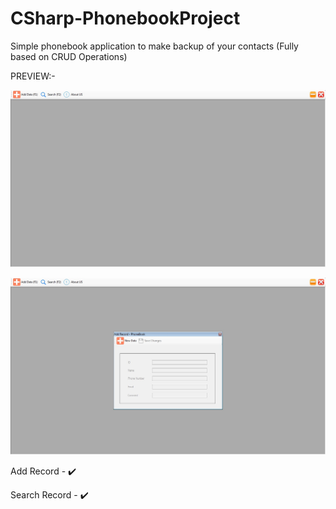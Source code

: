 # CSharp-PhonebookProject

Simple phonebook application to make backup of your contacts (Fully based on CRUD Operations)

PREVIEW:-

![](https://raw.githubusercontent.com/sameem420/CSharp-PhonebookProject/master/1-Phonebook-Snip.jpg)

![](./2-Phonebook-Snip.jpg)


Add Record - :heavy_check_mark:

Search Record - :heavy_check_mark:
